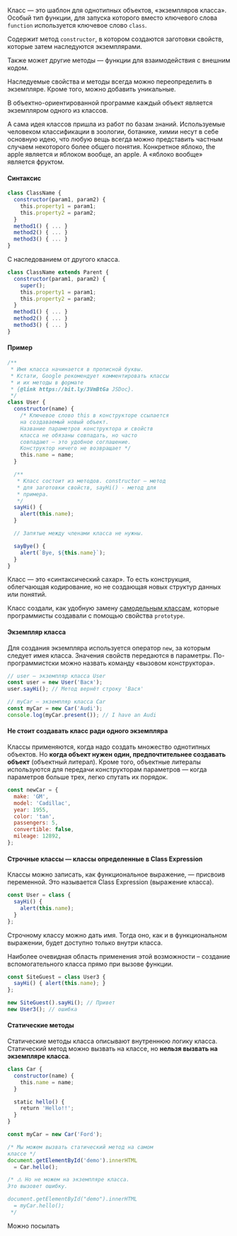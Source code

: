 Класс — это шаблон для однотипных объектов, «экземпляров класса». Особый тип функции, для запуска которого вместо ключевого слова `function` используется ключевое слово `class`.

Содержит метод `constructor`, в котором создаются заготовки свойств, которые затем наследуются экземплярами.

Также может другие методы — функции для взаимодействия с внешним кодом.

Наследуемые свойства и методы всегда можно переопределить в экземпляре. Кроме того, можно добавить уникальные.

В объектно-ориентированной программе каждый объект является экземпляром одного из классов.

А сама идея классов пришла из работ по базам знаний. Используемые человеком классификации в зоологии, ботанике, химии несут в себе основную идею, что любую вещь всегда можно представить частным случаем некоторого более общего понятия. Конкретное яблоко, the apple является и яблоком вообще, an apple. А «яблоко вообще» является фруктом.

#### Синтаксис

```javascript
class ClassName {
  constructor(param1, param2) {
    this.property1 = param1;
    this.property2 = param2;
  }
  method1() { ... }
  method2() { ... }
  method3() { ... }
}
```

С наследованием от другого класса.

```js
class ClassName extends Parent {
  constructor(param1, param2) {
    super();
    this.property1 = param1;
    this.property2 = param2;
  }
  method1() { ... }
  method2() { ... }
  method3() { ... }
}
```

#### Пример

```javascript
/**
 * Имя класса начинается в прописной буквы.
 * Кстати, Google рекомендует комментировать классы
 * и их методы в формате
 * {@link https://bit.ly/3VmBtGa JSDoc}.
 */
class User {
  constructor(name) {
    /* Ключевое слово this в конструкторе ссылается
    на создаваемый новый объект.
    Название параметров конструктора и свойств
    класса не обязаны совпадать, но часто
    совпадают — это удобное соглашение.
    Конструктор ничего не возвращает */
    this.name = name;
  }

  /**
   * Класс состоит из методов. constructor — метод
   * для заготовки свойств, sayHi() - метод для
   * примера.
   */
  sayHi() {
    alert(this.name);
  }

  // Запятые между членами класса не нужны.

  sayBye() {
    alert(`Bye, ${this.name}`);
  }
}
```

Класс — это «синтаксический сахар». То есть конструкция, облегчающая кодирование, но не создающая новых структур данных или понятий.

Класс создали, как удобную замену [самодельным классам](/js/advanced-theory.html#topic-classes-deprecated-constructor-function), которые программисты создавали с помощью свойства `prototype`.

#### Экземпляр класса

Для создания экземпляра используется оператор `new`, за которым следует имея класса. Значения свойств передаются в параметры. По-программистски можно назвать команду «вызовом конструктора».

```javascript
// user — экземпляр класса User
const user = new User('Вася');
user.sayHi(); // Метод вернёт строку 'Вася'

// myCar — экземпляр класса Car
const myCar = new Car('Audi');
console.log(myCar.present()); // I have an Audi
```

#### Не стоит создавать класс ради одного экземпляра

Классы применяются, когда надо создать множество однотипных объектов. Но **когда объект нужен один, предпочтительнее создавать объект** (объектный литерал). Кроме того, объектные литералы используются для передачи конструкторам параметров — когда параметров больше трех, легко спутать их порядок.

```javascript
const newCar = {
  make: 'GM',
  model: 'Cadillac',
  year: 1955,
  color: 'tan',
  passengers: 5,
  convertible: false,
  mileage: 12892,
};

```

#### Строчные классы — классы определенные в Class Expression

Классы можно записать, как функциональное выражение, — присвоив переменной. Это называется Class Expression (выражение класса).

```javascript
const User = class {
  sayHi() {
    alert(this.name);
  }
};
```

Строчному классу можно дать имя. Тогда оно, как и в функциональном выражении, будет доступно только внутри класса.

Наиболее очевидная область применения этой возможности – создание вспомогательного класса прямо при вызове функции.

```javascript
const SiteGuest = class User3 {
  sayHi() { alert(this.name); }
};

new SiteGuest().sayHi(); // Привет
new User3(); // ошибка
```

#### Статические методы

Статические методы класса описывают внутреннюю логику класса. Статический метод можно вызвать на классе, но **нельзя вызвать на экземпляре класса**.

```javascript
class Car {
  constructor(name) {
    this.name = name;
  }

  static hello() {
    return 'Hello!!';
  }
}

const myCar = new Car('Ford');

/* Мы можем вызвать статический метод на самом
классе */
document.getElementById('demo').innerHTML
  = Car.hello();

/* ⚠️ Но не можем на экземпляре класса.
Это вызовет ошибку.

document.getElementById("demo").innerHTML
  = myCar.hello();
 */
```

Можно посылать
